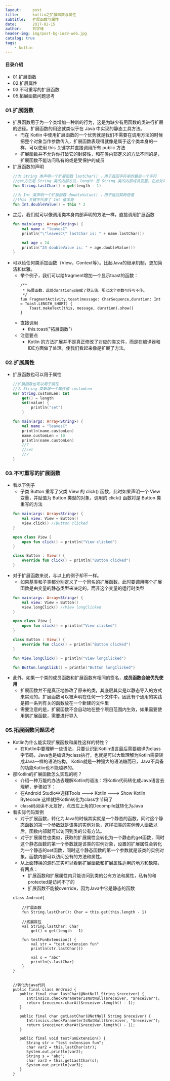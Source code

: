 ```yaml
---
layout:     post
title:      kotlin之扩展函数与属性
subtitle:   扩展函数与属性
date:       2017-02-15
author:     刘学峰
header-img: img/post-bg-ios9-web.jpg
catalog: true
tags:
    - kotlin
---
```


#### 目录介绍
- 01.扩展函数
- 02.扩展属性
- 03.不可重写的扩展函数
- 05.拓展函数问题思考






### 01.扩展函数
- 扩展函数用于为一个类增加一种新的行为，这是为缺少有用函数的类进行扩展的途径。扩展函数的用途就类似于在 Java 中实现的静态工具方法。
    - 而在 Kotlin 中使用扩展函数的一个优势就是我们不需要在调用方法的时候把整个对象当作参数传入，扩展函数表现得就像是属于这个类本身的一样，可以使用 this 关键字并直接调用所有 public 方法
    - 扩展函数并不允许你打破它的封装性，和在类内部定义的方法不同的是，扩展函数不能访问私有的或是受保护的成员
- 扩展函数的声明
    ```kotlin
    //为 String 类声明一个扩展函数 lastChar() ，用于返回字符串的最后一个字符
    //get方法是 String 类的内部方法，length 是 String 类的内部成员变量，在此处可以直接调用
    fun String.lastChar() = get(length - 1)
    
    //为 Int 类声明一个扩展函数 doubleValue() ，用于返回其两倍值
    //this 关键字代表了 Int 值本身
    fun Int.doubleValue() = this * 2
    ```
- 之后，我们就可以像调用类本身内部声明的方法一样，直接调用扩展函数
    ```kotlin
    fun main(args: Array<String>) {
        val name = "leavesC"
        println("\"leavesC\" lastChar is: " + name.lastChar())
    
        val age = 24
        println("24 doubleValue is: " + age.doubleValue())
    }
    ```
- 可以给任何类添加函数（View，Context等）。比起Java的继承机制，更加简洁和优雅。
    - 举个例子，我们可以给fragment增加一个显示toast的函数：
        ```
        /**
         * 拓展函数，此处duration已经赋了默认值，所以这个参数可传可不传。
         */
        fun FragmentActivity.toast(message: CharSequence,duration: Int = Toast.LENGTH_SHORT) {
            Toast.makeText(this, message, duration).show()
        }
        ```
    - 直接调用
        - this.toast("拓展函数")
    - 注意要点
        - Kotlin 的方法扩展并不是真正修改了对应的类文件，而是在编译器和 IDE方面做了处理。使我们看起来像是扩展了方法。







### 02.扩展属性
- 扩展函数也可以用于属性
    ```kotlin
    //扩展函数也可以用于属性
    //为 String 类新增一个属性值 customLen
    var String.customLen: Int
        get() = length
        set(value) {
            println("set")
        }
    
    fun main(args: Array<String>) {
        val name = "leavesC"
        println(name.customLen)
        name.customLen = 10
        println(name.customLen)
        //7
        //set
        //7
    }
    ```



### 03.不可重写的扩展函数
- 看以下例子
    - 子类 Button 重写了父类 View 的 click() 函数，此时如果声明一个 View 变量，并赋值为 Button 类型的对象，调用的 click() 函数将是 Button 类重写的方法
    ```kotlin
    fun main(args: Array<String>) {
        val view: View = Button()
        view.click() //Button clicked
    }
    
    open class View {
        open fun click() = println("View clicked")
    }
    
    class Button : View() {
        override fun click() = println("Button clicked")
    }
    ```
- 对于扩展函数来说，与以上的例子却不一样。
    - 如果基类和子类都分别定义了一个同名的扩展函数，此时要调用哪个扩展函数是由变量的静态类型来决定的，而非这个变量的运行时类型
    ```kotlin
    fun main(args: Array<String>) {
        val view: View = Button()
        view.longClick() //View longClicked
    }
    
    open class View {
        open fun click() = println("View clicked")
    }
    
    class Button : View() {
        override fun click() = println("Button clicked")
    }
    
    fun View.longClick() = println("View longClicked")
    
    fun Button.longClick() = println("Button longClicked")
    ```
- 此外，如果一个类的成员函数和扩展函数有相同的签名，**成员函数会被优先使用**
    - 扩展函数并不是真正地修改了原来的类，其底层其实是以静态导入的方式来实现的。扩展函数可以被声明在任何一个文件中，因此有个通用的实践是把一系列有关的函数放在一个新建的文件里
    - 需要注意的是，扩展函数不会自动地在整个项目范围内生效，如果需要使用到扩展函数，需要进行导入


### 05.拓展函数问题思考
- Kotlin为什么能实现扩展函数和属性这样的特性？
    - 在Kotlin中要理解一些语法，只要认识到Kotlin语言最后需要编译为class字节码，Java也是编译为class执行，也就是可以大致理解为Kotlin需要转成Java一样的语法结构， Kotlin就是一种强大的语法糖而已，Java不具备的功能Kotlin也不能越界的。 
- 那Kotlin的扩展函数怎么实现的呢？
    - 介绍一种万能的办法去理解Kotlin的语法：将Kotlin代码转化成Java语言去理解，步骤如下： 
    - 在Android Studio中选择Tools ---> Kotlin ---> Show Kotlin Bytecode 这样就把Kotlin转化为class字节码了 
    - class码阅读不太友好，点击左上角的Decompile就转化为Java
- 看实际代码案例
    - 对于扩展函数，转化为Java的时候其实就是一个静态的函数，同时这个静态函数的第一个参数就是该类的实例对象，这样把类的实例传人函数以后，函数内部就可以访问到类的公有方法。
    - 对于扩展属性也类似，获取的扩展属性会转化为一个静态的get函数，同时这个静态函数的第一个参数就是该类的实例对象，设置的扩展属性会转化为一个静态的set函数，同时这个静态函数的第一个参数就是该类的实例对象。函数内部可以访问公有的方法和属性。 
    - 从上面转换的源码其实可以看到扩展函数和扩展属性适用的地方和缺陷，有两点：
        - 扩展函数和扩展属性内只能访问到类的公有方法和属性，私有的和protected是访问不了的
        - 扩展函数不能被override，因为Java中它是静态的函数
    ```
    class Android{
    
        //扩展函数
        fun String.lastChar(): Char = this.get(this.length - 1)
    
        //拓展属性
        val String.lastChar: Char
            get() = get(length - 1)
    
        fun testFunExtension() {
            val str = "test extension fun"
            println(str.lastChar())
    
            val s = "abc"
            println(s.lastChar)
        }
    }
    
    
    //转化为java代码
    public final class Android {
       public final char lastChar(@NotNull String $receiver) {
          Intrinsics.checkParameterIsNotNull($receiver, "$receiver");
          return $receiver.charAt($receiver.length() - 1);
       }
    
       public final char getLastChar(@NotNull String $receiver) {
          Intrinsics.checkParameterIsNotNull($receiver, "$receiver");
          return $receiver.charAt($receiver.length() - 1);
       }
    
       public final void testFunExtension() {
          String str = "test extension fun";
          char var2 = this.lastChar(str);
          System.out.println(var2);
          String s = "abc";
          char var3 = this.getLastChar(s);
          System.out.println(var3);
       }
    }
    ```











